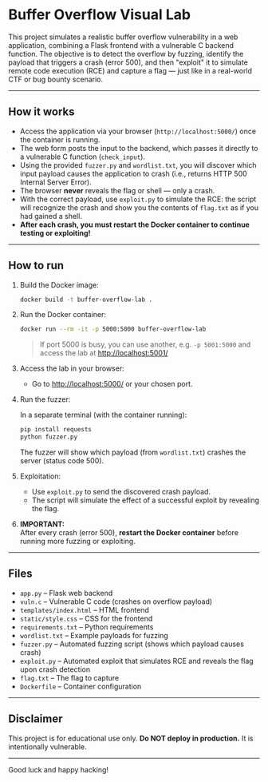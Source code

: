 # Buffer Overflow Visual Lab

This project simulates a realistic buffer overflow vulnerability in a web application, combining a Flask frontend with a vulnerable C backend function. The objective is to detect the overflow by fuzzing, identify the payload that triggers a crash (error 500), and then "exploit" it to simulate remote code execution (RCE) and capture a flag — just like in a real-world CTF or bug bounty scenario.

---

## How it works

- Access the application via your browser (`http://localhost:5000/`) once the container is running.
- The web form posts the input to the backend, which passes it directly to a vulnerable C function (`check_input`).
- Using the provided `fuzzer.py` and `wordlist.txt`, you will discover which input payload causes the application to crash (i.e., returns HTTP 500 Internal Server Error).
- The browser **never** reveals the flag or shell — only a crash.
- With the correct payload, use `exploit.py` to simulate the RCE: the script will recognize the crash and show you the contents of `flag.txt` as if you had gained a shell.
- **After each crash, you must restart the Docker container to continue testing or exploiting!**

---

## How to run

1. Build the Docker image:

    ```bash
    docker build -t buffer-overflow-lab .
    ```

2. Run the Docker container:

    ```bash
    docker run --rm -it -p 5000:5000 buffer-overflow-lab
    ```

    > If port 5000 is busy, you can use another, e.g. `-p 5001:5000` and access the lab at [http://localhost:5001/](http://localhost:5001/)

3. Access the lab in your browser:

    - Go to [http://localhost:5000/](http://localhost:5000/) or your chosen port.

4. Run the fuzzer:

    In a separate terminal (with the container running):

    ```bash
    pip install requests
    python fuzzer.py
    ```

    The fuzzer will show which payload (from `wordlist.txt`) crashes the server (status code 500).

5. Exploitation:

    - Use `exploit.py` to send the discovered crash payload.
    - The script will simulate the effect of a successful exploit by revealing the flag.

6. **IMPORTANT:**  
   After every crash (error 500), **restart the Docker container** before running more fuzzing or exploiting.

---

## Files

- `app.py` – Flask web backend
- `vuln.c` – Vulnerable C code (crashes on overflow payload)
- `templates/index.html` – HTML frontend
- `static/style.css` – CSS for the frontend
- `requirements.txt` – Python requirements
- `wordlist.txt` – Example payloads for fuzzing
- `fuzzer.py` – Automated fuzzing script (shows which payload causes crash)
- `exploit.py` – Automated exploit that simulates RCE and reveals the flag upon crash detection
- `flag.txt` – The flag to capture
- `Dockerfile` – Container configuration

---

## Disclaimer

This project is for educational use only. **Do NOT deploy in production.** It is intentionally vulnerable.

---

Good luck and happy hacking!

